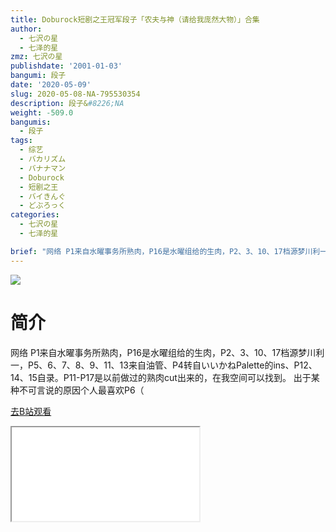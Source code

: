 ```yaml
---
title: Doburock短剧之王冠军段子「农夫与神（请给我庞然大物）」合集
author:
  - 七沢の星
  - 七泽的星
zmz: 七沢の星
publishdate: '2001-01-03'
bangumi: 段子
date: '2020-05-09'
slug: 2020-05-08-NA-795530354
description: 段子&#8226;NA
weight: -509.0
bangumis:
  - 段子
tags:
  - 综艺
  - バカリズム
  - バナナマン
  - Doburock
  - 短剧之王
  - バイきんぐ
  - どぶろっく
categories:
  - 七沢の星
  - 七泽的星

brief: "网络 P1来自水曜事务所熟肉，P16是水曜组给的生肉，P2、3、10、17档源梦川利一，P5、6、7、8、9、11、13来自油管、P4转自いいかねPalette的ins、P12、14、15自录。P11-P17是以前做过的熟肉cut出来的，在我空间可以找到。 出于某种不可言说的原因个人最喜欢P6（"
---
```

![](https://raw.githubusercontent.com/tcgriffith/owaraisite/master/static/tmpimg/cf068fd571c0d230cfc9456a9a9fe0bdeebc0180.jpg.480.jpg)
# 简介  
网络
P1来自水曜事务所熟肉，P16是水曜组给的生肉，P2、3、10、17档源梦川利一，P5、6、7、8、9、11、13来自油管、P4转自いいかねPalette的ins、P12、14、15自录。P11-P17是以前做过的熟肉cut出来的，在我空间可以找到。
出于某种不可言说的原因个人最喜欢P6（  

[去B站观看](https://www.bilibili.com/video/av795530354/)
<div class ="resp-container"><iframe class="testiframe" src="//player.bilibili.com/player.html?aid=795530354"", scrolling="no", allowfullscreen="true" > </iframe></div> 
